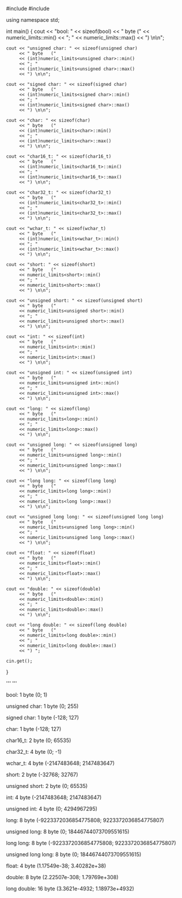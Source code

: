 #include <iostream>
#include <limits>

using namespace std;

int main()
{
    cout << "bool: " << sizeof(bool)
         << " byte   ("
         << numeric_limits<bool>::min()
         << "; "
         << numeric_limits<bool>::max()
         << ") \n\n";

    cout << "unsigned char: " << sizeof(unsigned char)
         << " byte   ("
         << (int)numeric_limits<unsigned char>::min()
         << "; "
         << (int)numeric_limits<unsigned char>::max()
         << ") \n\n";

    cout << "signed char: " << sizeof(signed char)
         << " byte   ("
         << (int)numeric_limits<signed char>::min()
         << "; "
         << (int)numeric_limits<signed char>::max()
         << ") \n\n";
    
    cout << "char: " << sizeof(char)
         << " byte   ("
         << (int)numeric_limits<char>::min()
         << "; "
         << (int)numeric_limits<char>::max()
         << ") \n\n";
    
    cout << "char16_t: " << sizeof(char16_t)
         << " byte   ("
         << (int)numeric_limits<char16_t>::min()
         << "; "
         << (int)numeric_limits<char16_t>::max()
         << ") \n\n";
    
    cout << "char32_t: " << sizeof(char32_t)
         << " byte   ("
         << (int)numeric_limits<char32_t>::min()
         << "; "
         << (int)numeric_limits<char32_t>::max()
         << ") \n\n";
    
    cout << "wchar_t: " << sizeof(wchar_t)
         << " byte   ("
         << (int)numeric_limits<wchar_t>::min()
         << "; "
         << (int)numeric_limits<wchar_t>::max()
         << ") \n\n";

    cout << "short: " << sizeof(short)
         << " byte   ("
         << numeric_limits<short>::min()
         << "; "
         << numeric_limits<short>::max()
         << ") \n\n";
    
    cout << "unsigned short: " << sizeof(unsigned short)
         << " byte   ("
         << numeric_limits<unsigned short>::min()
         << "; "
         << numeric_limits<unsigned short>::max()
         << ") \n\n";
    
    cout << "int: " << sizeof(int)
         << " byte   ("
         << numeric_limits<int>::min()
         << "; "
         << numeric_limits<int>::max()
         << ") \n\n";
    
    cout << "unsigned int: " << sizeof(unsigned int)
         << " byte   ("
         << numeric_limits<unsigned int>::min()
         << "; "
         << numeric_limits<unsigned int>::max()
         << ") \n\n";
    
    cout << "long: " << sizeof(long)
         << " byte   ("
         << numeric_limits<long>::min()
         << "; "
         << numeric_limits<long>::max()
         << ") \n\n";
    
    cout << "unsigned long: " << sizeof(unsigned long)
         << " byte   ("
         << numeric_limits<unsigned long>::min()
         << "; "
         << numeric_limits<unsigned long>::max()
         << ") \n\n";
    
    cout << "long long: " << sizeof(long long)
         << " byte   ("
         << numeric_limits<long long>::min()
         << "; "
         << numeric_limits<long long>::max()
         << ") \n\n";
    
    cout << "unsigned long long: " << sizeof(unsigned long long)
         << " byte   ("
         << numeric_limits<unsigned long long>::min()
         << "; "
         << numeric_limits<unsigned long long>::max()
         << ") \n\n";

    cout << "float: " << sizeof(float)
         << " byte   ("
         << numeric_limits<float>::min()
         << "; "
         << numeric_limits<float>::max()
         << ") \n\n";
    
    cout << "double: " << sizeof(double)
         << " byte   ("
         << numeric_limits<double>::min()
         << "; "
         << numeric_limits<double>::max()
         << ") \n\n";
    
    cout << "long double: " << sizeof(long double)
         << " byte   ("
         << numeric_limits<long double>::min()
         << "; "
         << numeric_limits<long double>::max()
         << ") ";

    cin.get();
}

'''
'''

bool: 1 byte   (0; 1) 

unsigned char: 1 byte   (0; 255) 

signed char: 1 byte   (-128; 127) 

char: 1 byte   (-128; 127) 

char16_t: 2 byte   (0; 65535) 

char32_t: 4 byte   (0; -1) 

wchar_t: 4 byte   (-2147483648; 2147483647) 

short: 2 byte   (-32768; 32767) 

unsigned short: 2 byte   (0; 65535) 

int: 4 byte   (-2147483648; 2147483647) 

unsigned int: 4 byte   (0; 4294967295) 

long: 8 byte   (-9223372036854775808; 9223372036854775807) 

unsigned long: 8 byte   (0; 18446744073709551615) 

long long: 8 byte   (-9223372036854775808; 9223372036854775807) 

unsigned long long: 8 byte   (0; 18446744073709551615) 

float: 4 byte   (1.17549e-38; 3.40282e+38) 

double: 8 byte   (2.22507e-308; 1.79769e+308) 

long double: 16 byte   (3.3621e-4932; 1.18973e+4932) 
